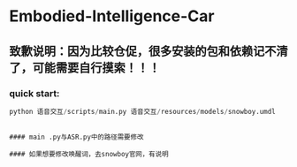 # Embodied-Intelligence-Car

## 致歉说明：因为比较仓促，很多安装的包和依赖记不清了，可能需要自行摸索！！！

### quick start:


```python
python 语音交互/scripts/main.py 语音交互/resources/models/snowboy.umdl 
```
~~~

#### main .py与ASR.py中的路径需要修改

#### 如果想要修改唤醒词，去snowboy官网，有说明
